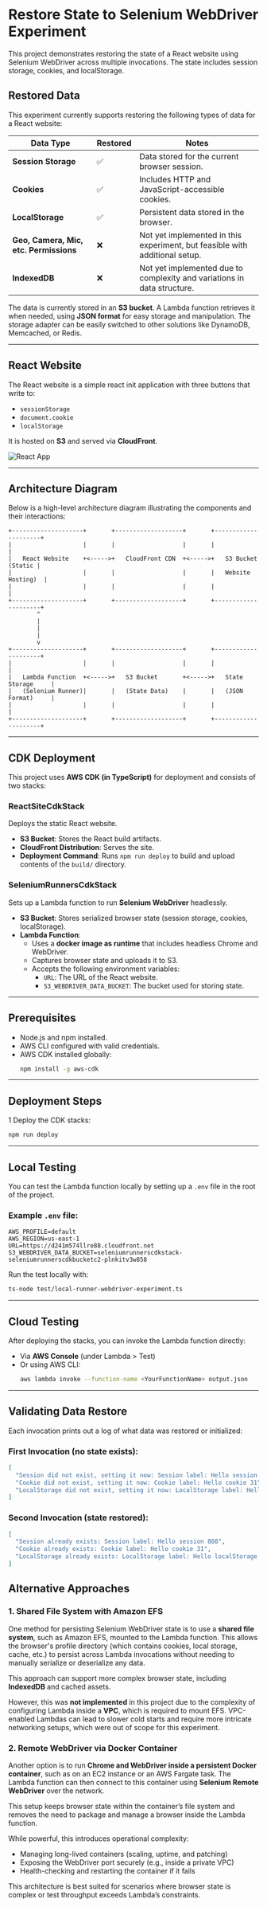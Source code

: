 # Restore State to Selenium WebDriver Experiment

This project demonstrates restoring the state of a React website using Selenium WebDriver across multiple invocations. The state includes session storage, cookies, and localStorage.

## Restored Data

This experiment currently supports restoring the following types of data for a React website:

| Data Type                              | Restored | Notes                                                                  |
|----------------------------------------|----------|------------------------------------------------------------------------|
| **Session Storage**                    | ✅        | Data stored for the current browser session.                           |
| **Cookies**                            | ✅        | Includes HTTP and JavaScript-accessible cookies.                       |
| **LocalStorage**                       | ✅        | Persistent data stored in the browser.                                 |
| **Geo, Camera, Mic, etc. Permissions** | ❌        | Not yet implemented in this experiment, but feasible with additional setup. |
| **IndexedDB**                          | ❌        | Not yet implemented due to complexity and variations in data structure. |

The data is currently stored in an **S3 bucket**. A Lambda function retrieves it when needed, using **JSON format** for easy storage and manipulation. The storage adapter can be easily switched to other solutions like DynamoDB, Memcached, or Redis.

---

## React Website

The React website is a simple react init application with three buttons that write to:

- `sessionStorage`
- `document.cookie`
- `localStorage`

It is hosted on **S3** and served via **CloudFront**.

![React App](react-app/simple_react.png)


---

## Architecture Diagram

Below is a high-level architecture diagram illustrating the components and their interactions:

```
+--------------------+       +-------------------+       +---------------------+
|                    |       |                   |       |                     |
|   React Website    +<----->+   CloudFront CDN  +<----->+   S3 Bucket (Static |
|                    |       |                   |       |   Website Hosting)  |
|                    |       |                   |       |                     |
+--------------------+       +-------------------+       +---------------------+
        ^                                                       
        |                                                       
        |                                                       
        |                                                       
        v                                                       
+--------------------+       +-------------------+       +---------------------+
|                    |       |                   |       |                     |
|   Lambda Function  +<----->+   S3 Bucket       +<----->+   State Storage     |
|   (Selenium Runner)|       |   (State Data)    |       |   (JSON Format)     |
|                    |       |                   |       |                     |
+--------------------+       +-------------------+       +---------------------+
```

---

## CDK Deployment

This project uses **AWS CDK (in TypeScript)** for deployment and consists of two stacks:

### ReactSiteCdkStack

Deploys the static React website.

- **S3 Bucket**: Stores the React build artifacts.
- **CloudFront Distribution**: Serves the site.
- **Deployment Command**: Runs `npm run deploy` to build and upload contents of the `build/` directory.

### SeleniumRunnersCdkStack

Sets up a Lambda function to run **Selenium WebDriver** headlessly.

- **S3 Bucket**: Stores serialized browser state (session storage, cookies, localStorage).
- **Lambda Function**:
    - Uses a **docker image as runtime** that includes headless Chrome and WebDriver.
    - Captures browser state and uploads it to S3.
    - Accepts the following environment variables:
        - `URL`: The URL of the React website.
        - `S3_WEBDRIVER_DATA_BUCKET`: The bucket used for storing state.

---

## Prerequisites

- Node.js and npm installed.
- AWS CLI configured with valid credentials.
- AWS CDK installed globally:
  ```bash
  npm install -g aws-cdk
  ```

---

## Deployment Steps
1 Deploy the CDK stacks:
   ```bash
   npm run deploy
   ```

---

## Local Testing

You can test the Lambda function locally by setting up a `.env` file in the root of the project.

### Example `.env` file:
```dotenv
AWS_PROFILE=default
AWS_REGION=us-east-1
URL=https://d241m574llre88.cloudfront.net
S3_WEBDRIVER_DATA_BUCKET=seleniumrunnerscdkstack-seleniumrunnerscdkbucketc2-plnkitv3w858
```

Run the test locally with:
```bash
ts-node test/local-runner-webdriver-experiment.ts
```

---

## Cloud Testing

After deploying the stacks, you can invoke the Lambda function directly:

- Via **AWS Console** (under Lambda > Test)
- Or using AWS CLI:
  ```bash
  aws lambda invoke --function-name <YourFunctionName> output.json
  ```

---

## Validating Data Restore

Each invocation prints out a log of what data was restored or initialized:

### First Invocation (no state exists):

```json
[
  "Session did not exist, setting it now: Session label: Hello session 808",
  "Cookie did not exist, setting it now: Cookie label: Hello cookie 31",
  "LocalStorage did not exist, setting it now: LocalStorage label: Hello localStorage 248"
]
```

### Second Invocation (state restored):

```json
[
  "Session already exists: Session label: Hello session 808",
  "Cookie already exists: Cookie label: Hello cookie 31",
  "LocalStorage already exists: LocalStorage label: Hello localStorage 248"
]
```

## Alternative Approaches

### 1. Shared File System with Amazon EFS

One method for persisting Selenium WebDriver state is to use a **shared file system**, such as Amazon EFS, mounted to the Lambda function. This allows the browser's profile directory (which contains cookies, local storage, cache, etc.) to persist across Lambda invocations without needing to manually serialize or deserialize any data.

This approach can support more complex browser state, including **IndexedDB** and cached assets.

However, this was **not implemented** in this project due to the complexity of configuring Lambda inside a **VPC**, which is required to mount EFS. VPC-enabled Lambdas can lead to slower cold starts and require more intricate networking setups, which were out of scope for this experiment.

### 2. Remote WebDriver via Docker Container

Another option is to run **Chrome and WebDriver inside a persistent Docker container**, such as on an EC2 instance or an AWS Fargate task. The Lambda function can then connect to this container using **Selenium Remote WebDriver** over the network.

This setup keeps browser state within the container’s file system and removes the need to package and manage a browser inside the Lambda function.

While powerful, this introduces operational complexity:
- Managing long-lived containers (scaling, uptime, and patching)
- Exposing the WebDriver port securely (e.g., inside a private VPC)
- Health-checking and restarting the container if it fails

This architecture is best suited for scenarios where browser state is complex or test throughput exceeds Lambda’s constraints.

